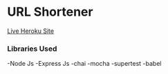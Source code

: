 # URL Shortener

[Live Heroku Site](https://ijshort.herokuapp.com)


### Libraries Used
-Node Js
-Express Js
-chai
-mocha
-supertest
-babel